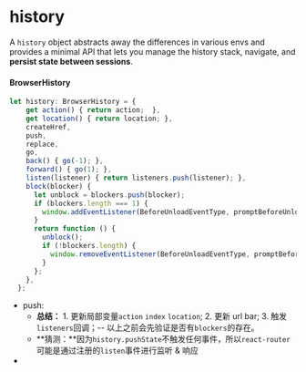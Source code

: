 # history

A `history` object abstracts away the differences in various envs and provides a minimal API that lets you manage the history stack, navigate, and **persist state between sessions**.



#### BrowserHistory

```typescript
let history: BrowserHistory = {
    get action() { return action;  },
    get location() { return location; },
    createHref,
    push,
    replace,
    go,
    back() { go(-1); },
    forward() { go(1); },
    listen(listener) { return listeners.push(listener); },
    block(blocker) {
      let unblock = blockers.push(blocker);
      if (blockers.length === 1) {
        window.addEventListener(BeforeUnloadEventType, promptBeforeUnload);
      }
      return function () {
        unblock(); 
        if (!blockers.length) {
          window.removeEventListener(BeforeUnloadEventType, promptBeforeUnload);
        }
      };
    },
  };
```

- push:
  - **总结：** 1. 更新局部变量`action` `index` `location`; 2. 更新 url bar; 3. 触发`listeners`回调；-- 以上之前会先验证是否有`blockers`的存在。
  - **猜测：**因为`history.pushState`不触发任何事件，所以`react-router`可能是通过注册的`listen`事件进行监听 & 响应
- 

















